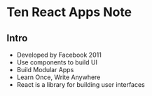 # Ten React Apps Note

## Intro

-   Developed by Facebook 2011
-   Use components to build UI
-   Build Modular Apps
-   Learn Once, Write Anywhere
-   React is a library for building user interfaces
